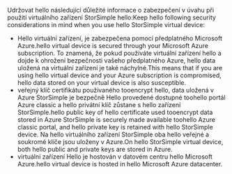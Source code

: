 <!--v-sharos 10/13/2105 virtual device security-->

<span data-ttu-id="7f12d-101">Udržovat hello následující důležité informace o zabezpečení v úvahu při použití virtuálního zařízení StorSimple hello:</span><span class="sxs-lookup"><span data-stu-id="7f12d-101">Keep hello following security considerations in mind when you use hello StorSimple virtual device:</span></span>

* <span data-ttu-id="7f12d-102">Hello virtuální zařízení, je zabezpečena pomocí předplatného Microsoft Azure.</span><span class="sxs-lookup"><span data-stu-id="7f12d-102">hello virtual device is secured through your Microsoft Azure subscription.</span></span> <span data-ttu-id="7f12d-103">To znamená, že pokud používáte virtuální zařízení hello a dojde k ohrožení bezpečnosti vašeho předplatného Azure, hello data uložená na virtuální zařízení je také náchylné.</span><span class="sxs-lookup"><span data-stu-id="7f12d-103">This means that if you are using hello virtual device and your Azure subscription is compromised, hello data stored on your virtual device is also susceptible.</span></span>
* <span data-ttu-id="7f12d-104">veřejný klíč certifikátu používaného tooencrypt hello, data uložená v Azure StorSimple je bezpečně Hello provedené dostupné toohello portál Azure classic a hello privátní klíč zůstane s hello zařízení StorSimple.</span><span class="sxs-lookup"><span data-stu-id="7f12d-104">hello public key of hello certificate used tooencrypt data stored in Azure StorSimple is securely made available toohello Azure classic portal, and hello private key is retained with hello StorSimple device.</span></span> <span data-ttu-id="7f12d-105">Na hello virtuálního zařízení StorSimple oba hello veřejné a soukromé klíče jsou uloženy v Azure.</span><span class="sxs-lookup"><span data-stu-id="7f12d-105">On hello StorSimple virtual device, both hello public and private keys are stored in Azure.</span></span>
* <span data-ttu-id="7f12d-106">virtuální zařízení Hello je hostován v datovém centru hello Microsoft Azure.</span><span class="sxs-lookup"><span data-stu-id="7f12d-106">hello virtual device is hosted in hello Microsoft Azure datacenter.</span></span>

